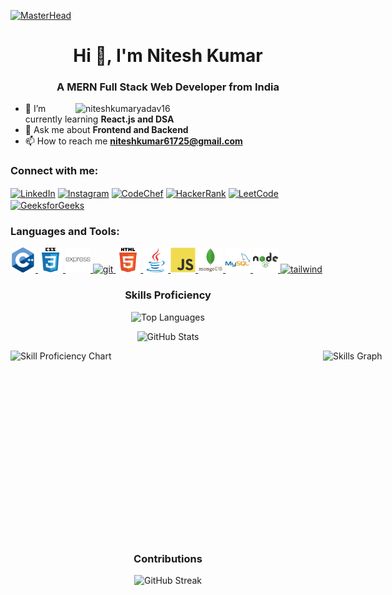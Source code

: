 [![MasterHead](https://qrangers.com/wp-content/uploads/2021/09/Banner-Introduction-to-3D-Animation.png)]()
<h1 align="center">Hi 👋, I'm Nitesh Kumar</h1>
<h3 align="center">A MERN Full Stack Web Developer from India</h3> 
<img align="right" width="400" src="https://camo.githubusercontent.com/19db51af5f90f1b152bc0b9078f5fe97053955be5074f03f17019c70345bdcdb/68747470733a2f2f6d69726f2e6d656469756d2e636f6d2f6d61782f313336302f302a37513379765349765f7430696f4a2d5a2e676966" alt="niteshkumaryadav16" /> 

- 🌱 I’m currently learning **React.js and DSA**
- 💬 Ask me about **Frontend and Backend**
- 📫 How to reach me **niteshkumar61725@gmail.com**

<h3 align="left">Connect with me:</h3>
<p align="left">
<a href="https://linkedin.com/in/niteshkumaryadav16/" target="blank"><img align="center" src="https://raw.githubusercontent.com/rahuldkjain/github-profile-readme-generator/master/src/images/icons/Social/linked-in-alt.svg" alt="LinkedIn" height="30" width="40" /></a>
<a href="https://instagram.com/nitesh1kumar1/" target="blank"><img align="center" src="https://raw.githubusercontent.com/rahuldkjain/github-profile-readme-generator/master/src/images/icons/Social/instagram.svg" alt="Instagram" height="30" width="40" /></a>
<a href="https://www.codechef.com/users/niteshkumar617" target="blank"><img align="center" src="https://cdn.jsdelivr.net/npm/simple-icons@3.1.0/icons/codechef.svg" alt="CodeChef" height="30" width="40" /></a>
<a href="https://www.hackerrank.com/profile/niteshkumar61725" target="blank"><img align="center" src="https://raw.githubusercontent.com/rahuldkjain/github-profile-readme-generator/master/src/images/icons/Social/hackerrank.svg" alt="HackerRank" height="30" width="40" /></a>
<a href="https://www.leetcode.com/niteshkumar61725/" target="blank"><img align="center" src="https://raw.githubusercontent.com/rahuldkjain/github-profile-readme-generator/master/src/images/icons/Social/leet-code.svg" alt="LeetCode" height="30" width="40" /></a>
<a href="https://auth.geeksforgeeks.org/user/niteshkumar61725/" target="blank"><img align="center" src="https://raw.githubusercontent.com/rahuldkjain/github-profile-readme-generator/master/src/images/icons/Social/geeks-for-geeks.svg" alt="GeeksforGeeks" height="30" width="40" /></a>
</p>

<h3 align="left">Languages and Tools:</h3>
<p align="left"> 
  <a href="https://www.w3schools.com/cpp/" target="_blank" rel="noreferrer"> <img src="https://raw.githubusercontent.com/devicons/devicon/master/icons/cplusplus/cplusplus-original.svg" alt="cplusplus" width="40" height="40"/> </a> 
  <a href="https://www.w3schools.com/css/" target="_blank" rel="noreferrer"> <img src="https://raw.githubusercontent.com/devicons/devicon/master/icons/css3/css3-original-wordmark.svg" alt="css3" width="40" height="40"/> </a> 
  <a href="https://expressjs.com" target="_blank" rel="noreferrer"> <img src="https://raw.githubusercontent.com/devicons/devicon/master/icons/express/express-original-wordmark.svg" alt="express" width="40" height="40"/> </a> 
  <a href="https://git-scm.com/" target="_blank" rel="noreferrer"> <img src="https://www.vectorlogo.zone/logos/git-scm/git-scm-icon.svg" alt="git" width="40" height="40"/> </a> 
  <a href="https://www.w3.org/html/" target="_blank" rel="noreferrer"> <img src="https://raw.githubusercontent.com/devicons/devicon/master/icons/html5/html5-original-wordmark.svg" alt="html5" width="40" height="40"/> </a> 
  <a href="https://www.java.com" target="_blank" rel="noreferrer"> <img src="https://raw.githubusercontent.com/devicons/devicon/master/icons/java/java-original.svg" alt="java" width="40" height="40"/> </a> 
  <a href="https://developer.mozilla.org/en-US/docs/Web/JavaScript" target="_blank" rel="noreferrer"> <img src="https://raw.githubusercontent.com/devicons/devicon/master/icons/javascript/javascript-original.svg" alt="javascript" width="40" height="40"/> </a> 
  <a href="https://www.mongodb.com/" target="_blank" rel="noreferrer"> <img src="https://raw.githubusercontent.com/devicons/devicon/master/icons/mongodb/mongodb-original-wordmark.svg" alt="mongodb" width="40" height="40"/> </a> 
  <a href="https://www.mysql.com/" target="_blank" rel="noreferrer"> <img src="https://raw.githubusercontent.com/devicons/devicon/master/icons/mysql/mysql-original-wordmark.svg" alt="mysql" width="40" height="40"/> </a> 
  <a href="https://nodejs.org" target="_blank" rel="noreferrer"> <img src="https://raw.githubusercontent.com/devicons/devicon/master/icons/nodejs/nodejs-original-wordmark.svg" alt="nodejs" width="40" height="40"/> </a> 
  <a href="https://tailwindcss.com/" target="_blank" rel="noreferrer"> <img src="https://www.vectorlogo.zone/logos/tailwindcss/tailwindcss-icon.svg" alt="tailwind" width="40" height="40"/> </a> 
</p>

<h3 align="center">Skills Proficiency</h3>
<p align="center">
   <img src="https://github-readme-stats.vercel.app/api/top-langs?username=Nitesh2-0&show_icons=true&locale=en&layout=compact" alt="Top Languages" style="height: 200px; width: auto;"/>
</p>
<p align="center">
    <img src="https://github-readme-stats.vercel.app/api?username=Nitesh2-0&show_icons=true&locale=en" alt="GitHub Stats" style="height: 200px; width: auto;" />
</p>

<p style="display: flex; justify-content: space-between; align-items: center;">
  <img src="https://quickchart.io/chart?c=%7Btype%3A'doughnut'%2Cdata%3A%7Blabels%3A['Node.js'%2C'JavaScript'%2C'React.js'%2C'MongoDB']%2Cdatasets%3A[%7Blabel%3A'Proficiency'%2Cdata%3A[80%2C90%2C85%2C75]%2CbackgroundColor%3A['%23007bff'%2C'%23f0db4f'%2C'%2361dafb'%2C'%234db33d']%2CborderWidth%3A1%7D]%7D%2Coptions%3A%7Bresponsive%3Atrue%2Cplugins%3A%7Blegend%3A%7Bposition%3A'top'%7D%2Ctitle%3A%7Bdisplay%3Atrue%2Ctext%3A'Skills%20Proficiency'%7D%7D%7D%7D" alt="Skill Proficiency Chart" width="500"  height="300" />
 <img src="https://quickchart.io/chart?c=%7Btype%3A'bar'%2Cdata%3A%7Blabels%3A%5B'Node.js'%2C'JavaScript'%2C'React.js'%2C'MongoDB'%5D%2Cdatasets%3A%5B%7Blabel%3A'Skill%20Level'%2Cdata%3A%5B80%2C90%2C85%2C75%5D%2CbackgroundColor%3A'rgba(75%2C192%2C192%2C0.2)'%2CborderColor%3A'rgba(75%2C192%2C192%2C1)'%2CborderWidth%3A1%7D%5D%7D%2Coptions%3A%7Bscales%3A%7By%3A%7BbeginAtZero%3Atrue%7D%7D%7D%7D" alt="Skills Graph" width="300" height="300" />
</p>

<h3 align="center">Contributions</h3>
<p align="center">
   <img src="https://github-readme-streak-stats.herokuapp.com/?user=Nitesh2-0&theme=dark" alt="GitHub Streak" style="height: 300px; width: auto;" />
</p>




